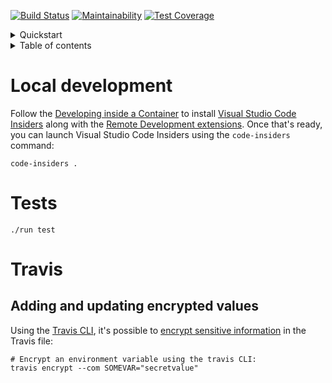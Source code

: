 [![Build Status](https://travis-ci.com/doraboateng/api.svg?branch=stable)](https://travis-ci.com/doraboateng/api)
[![Maintainability](https://api.codeclimate.com/v1/badges/af6ea36778ba43f5fc1d/maintainability)](https://codeclimate.com/github/doraboateng/api/maintainability)
[![Test Coverage](https://api.codeclimate.com/v1/badges/af6ea36778ba43f5fc1d/test_coverage)](https://codeclimate.com/github/doraboateng/api/test_coverage)

<details>
  <summary>Quickstart</summary>

```shell
# Clone the repository.
git clone git@github.com:doraboateng/api.git
cd api

# Launch Visual Code Insiders: `https://code.visualstudio.com/docs/remote/containers`
code-insiders .

# Run the API locally.
./run
```

</details>

<details>
  <summary>Table of contents</summary>

- [Local development](#local-development)
- [Tests](#tests)
- [Travis](#travis)
  - [Adding and updating encrypted values](#adding-and-updating-encrypted-values)

</details>

# Local development

Follow the [Developing inside a Container](https://code.visualstudio.com/docs/remote/containers) to install [Visual Studio Code Insiders](https://code.visualstudio.com/insiders) along with the [Remote Development extensions](https://marketplace.visualstudio.com/items?itemName=ms-vscode-remote.vscode-remote-extensionpack). Once that's ready, you can launch Visual Studio Code Insiders using the `code-insiders` command:

```shell
code-insiders .
```

# Tests

```shell
./run test
```

# Travis

## Adding and updating encrypted values

Using the [Travis CLI](https://github.com/travis-ci/travis.rb), it's possible to [encrypt sensitive information](https://docs.travis-ci.com/user/encryption-keys) in the Travis file:

```shell
# Encrypt an environment variable using the travis CLI:
travis encrypt --com SOMEVAR="secretvalue"
```
